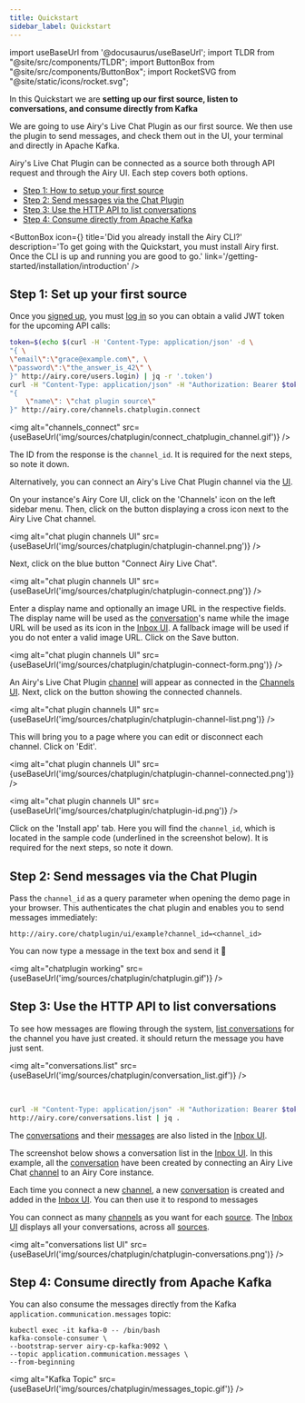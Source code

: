 ```yaml
---
title: Quickstart
sidebar_label: Quickstart
---
```


import useBaseUrl from '@docusaurus/useBaseUrl';
import TLDR from "@site/src/components/TLDR";
import ButtonBox from "@site/src/components/ButtonBox";
import RocketSVG from "@site/static/icons/rocket.svg";

<TLDR>

In this Quickstart we are **setting up our first source, listen to
conversations, and consume directly from Kafka**

</TLDR>

We are going to use Airy's Live Chat Plugin as our first source. We then use the
plugin to send messages, and check them out in the UI, your terminal and
directly in Apache Kafka.

Airy's Live Chat Plugin can be connected as a source both through API request and through the
Airy UI. Each step covers both options.

- [Step 1: How to setup your first source](#step-1-how-to-setup-your-first-source)
- [Step 2: Send messages via the Chat Plugin](#step-2-send-messages-via-the-chat-plugin)
- [Step 3: Use the HTTP API to list conversations](#step-3-use-the-http-api-to-list-conversations)
- [Step 4: Consume directly from Apache Kafka](#step-4-consume-directly-from-apache-kafka)

<ButtonBox
icon={<RocketSVG />}
title='Did you already install the Airy CLI?'
description='To get going with the Quickstart, you must install Airy first. Once the CLI is up and running you are good to go.'
link='/getting-started/installation/introduction'
/>

## Step 1: Set up your first source

Once you [signed up](/api/endpoints/users.md#signup), you must [log
in](/api/authentication.md#login) so you can obtain a valid JWT token for the
upcoming API calls:

```sh
token=$(echo $(curl -H 'Content-Type: application/json' -d \
"{ \
\"email\":\"grace@example.com\", \
\"password\":\"the_answer_is_42\" \
}" http://airy.core/users.login) | jq -r '.token')
curl -H "Content-Type: application/json" -H "Authorization: Bearer $token" -d \
"{
    \"name\": \"chat plugin source\"
}" http://airy.core/channels.chatplugin.connect
```

<img alt="channels_connect" src={useBaseUrl('img/sources/chatplugin/connect_chatplugin_channel.gif')} />

The ID from the response is the `channel_id`. It is required for
the next steps, so note it down.

Alternatively, you can connect an Airy's Live Chat Plugin channel via the [UI](../../ui/introduction).

On your instance's Airy Core UI, click on the 'Channels' icon on the left sidebar menu. Then, click on the button displaying a cross icon next to the Airy Live Chat channel.

<img alt="chat plugin channels UI" src={useBaseUrl('img/sources/chatplugin/chatplugin-channel.png')} />

Next, click on the blue button "Connect Airy Live Chat".

<img alt="chat plugin channels UI" src={useBaseUrl('img/sources/chatplugin/chatplugin-connect.png')} />

Enter a display name and optionally an image URL in the respective fields. The display name will be used as the [conversation](../../getting-started/glossary/#conversation)'s name while the image URL will be used as its icon in the [Inbox UI](../../ui/inbox). A fallback image will be used if you do not enter a valid image URL. Click on the Save button.

<img alt="chat plugin channels UI" src={useBaseUrl('img/sources/chatplugin/chatplugin-connect-form.png')} />

An Airy's Live Chat Plugin [channel](../../getting-started/glossary/#channel) will appear as connected in the [Channels UI](../../ui/channels). Next, click on the button showing the connected channels.

<img alt="chat plugin channels UI" src={useBaseUrl('img/sources/chatplugin/chatplugin-channel-list.png')} />

This will bring you to a page where you can edit or disconnect each channel. Click on 'Edit'.

<img alt="chat plugin channels UI" src={useBaseUrl('img/sources/chatplugin/chatplugin-channel-connected.png')} />

<img alt="chat plugin channels UI" src={useBaseUrl('img/sources/chatplugin/chatplugin-id.png')} />

Click on the 'Install app' tab. Here you will find the `channel_id`, which is located in the sample code (underlined in the screenshot below). It is required for the next steps, so note it down.

## Step 2: Send messages via the Chat Plugin

Pass the `channel_id` as a query parameter when opening the demo page in your
browser. This authenticates the chat plugin and enables you to send messages
immediately:

```
http://airy.core/chatplugin/ui/example?channel_id=<channel_id>
```

You can now type a message in the text box and send it 🎉

<img alt="chatplugin working" src={useBaseUrl('img/sources/chatplugin/chatplugin.gif')} />

## Step 3: Use the HTTP API to list conversations

To see how messages are flowing through the system, [list
conversations](/api/endpoints/conversations.md#list) for the channel you have just
created. it should return the message you have just sent.

<img alt="conversations.list" src={useBaseUrl('img/sources/chatplugin/conversation_list.gif')} />

<br />

```sh
curl -H "Content-Type: application/json" -H "Authorization: Bearer $token" -d "{}" \
http://airy.core/conversations.list | jq .
```

The [conversations](../../getting-started/glossary/#conversation) and their [messages](../../getting-started/glossary/#message) are also listed in the [Inbox UI](../../ui/inbox).

The screenshot below shows a conversation list in the [Inbox UI](../../ui/inbox). In this example, all the [conversation](../../getting-started/glossary/#conversation) have been created by connecting an Airy Live Chat [channel](../../getting-started/glossary/#channel) to an Airy Core instance.

Each time you connect a new [channel](../../getting-started/glossary/#channel), a new [conversation](../../getting-started/glossary/#conversation) is created and added in the [Inbox UI](../../ui/inbox). You can then use it to respond to messages

You can connect as many [channels](../../getting-started/glossary/#channel) as you want for each [source](../../getting-started/glossary/#source). The [Inbox UI](../../ui/inbox) displays all your conversations, across all [sources](../../getting-started/glossary/#source).

<img alt="conversations list UI" src={useBaseUrl('img/sources/chatplugin/chatplugin-conversations.png')} />

## Step 4: Consume directly from Apache Kafka

You can also consume the messages directly from the Kafka
`application.communication.messages` topic:

```
kubectl exec -it kafka-0 -- /bin/bash
kafka-console-consumer \
--bootstrap-server airy-cp-kafka:9092 \
--topic application.communication.messages \
--from-beginning
```

<img alt="Kafka Topic"
src={useBaseUrl('img/sources/chatplugin/messages_topic.gif')} />

